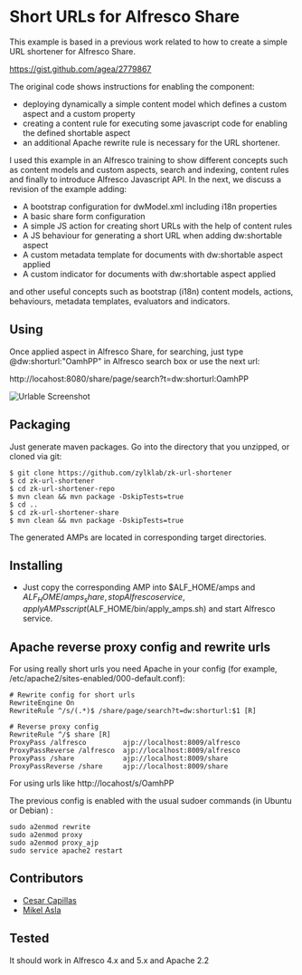 # Short URLs for Alfresco Share

This example is based in a previous work related to how to create a simple URL shortener for Alfresco Share. 

https://gist.github.com/agea/2779867

The original code shows instructions for enabling the component:
 - deploying dynamically a simple content model which defines a custom aspect and a custom property
 - creating a content rule for executing some javascript code for enabling the defined shortable aspect
 - an additional Apache rewrite rule is necessary for the URL shortener. 

I used this example in an Alfresco training to show different concepts such as content models and custom aspects, search and indexing, content rules and finally to introduce Alfresco Javascript API. In the next, we discuss a revision of the example adding:
 - A bootstrap configuration for dwModel.xml including i18n properties
 - A basic share form configuration
 - A simple JS action for creating short URLs with the help of content rules
 - A JS behaviour for generating a short URL when adding dw:shortable aspect
 - A custom metadata template for documents with dw:shortable aspect applied
 - A custom indicator for documents with dw:shortable aspect applied

and other useful concepts such as bootstrap (i18n) content models, actions, behaviours, metadata templates, evaluators and indicators.

## Using

Once applied aspect in Alfresco Share, for searching, just type @dw:shorturl:"OamhPP" in Alfresco search box or use the next url:

http://locahost:8080/share/page/search?t=dw:shorturl:OamhPP

![Urlable Screenshot](screenshots/urlable.png)

## Packaging

Just generate maven packages. Go into the directory that you unzipped, or cloned via git:

    $ git clone https://github.com/zylklab/zk-url-shortener
    $ cd zk-url-shortener
    $ cd zk-url-shortener-repo
    $ mvn clean && mvn package -DskipTests=true
    $ cd ..
    $ cd zk-url-shortener-share
    $ mvn clean && mvn package -DskipTests=true

The generated AMPs are located in corresponding target directories. 

## Installing
 - Just copy the corresponding AMP into $ALF_HOME/amps and $ALF_HOME/amps_share, stop Alfresco service, apply AMPs script ($ALF_HOME/bin/apply_amps.sh) and start Alfresco service.

## Apache reverse proxy config and rewrite urls 

For using really short urls you need Apache in your config (for example, /etc/apache2/sites-enabled/000-default.conf):

    # Rewrite config for short urls
    RewriteEngine On
    RewriteRule ^/s/(.*)$ /share/page/search?t=dw:shorturl:$1 [R]

    # Reverse proxy config 
    RewriteRule ^/$ share [R]
    ProxyPass /alfresco         ajp://localhost:8009/alfresco 
    ProxyPassReverse /alfresco  ajp://localhost:8009/alfresco
    ProxyPass /share            ajp://localhost:8009/share 
    ProxyPassReverse /share     ajp://localhost:8009/share

For using urls like http://locahost/s/OamhPP

The previous config is enabled with the usual sudoer commands (in Ubuntu or Debian) :

    sudo a2enmod rewrite
    sudo a2enmod proxy
    sudo a2enmod proxy_ajp
    sudo service apache2 restart

## Contributors

- [Cesar Capillas](http://github.com/CesarCapillas)
- [Mikel Asla](https://github.com/mikelasla)
## Tested

It should work in Alfresco 4.x and 5.x and Apache 2.2
